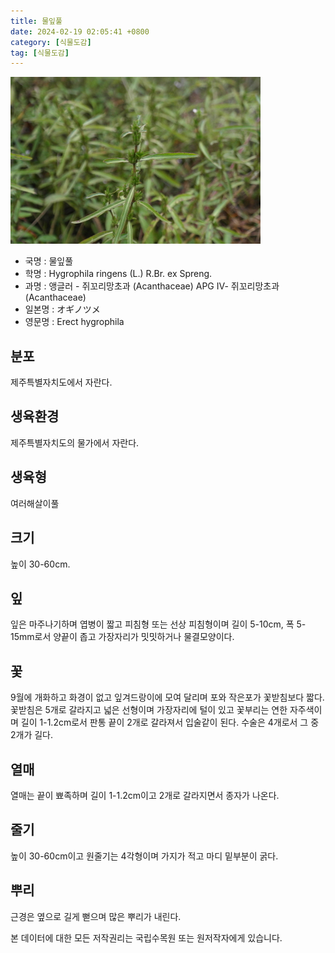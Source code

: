 ```yaml
---
title: 물잎풀
date: 2024-02-19 02:05:41 +0800
category: [식물도감]
tag: [식물도감]
---
```




![물잎풀](/assets/img/fileUpload/plants/basic/Acanthaceae/Hygrophila/P000004908/P000004908_220206_1_th2.jpg)
- 국명 : 물잎풀
- 학명 : Hygrophila ringens (L.) R.Br. ex Spreng.
- 과명 : 앵글러 - 쥐꼬리망초과 (Acanthaceae) APG Ⅳ- 쥐꼬리망초과 (Acanthaceae)
- 일본명 : オギノツメ
- 영문명 : Erect hygrophila


## 분포
제주특별자치도에서 자란다.
## 생육환경
제주특별자치도의 물가에서 자란다.
## 생육형
여러해살이풀
## 크기
높이 30-60cm.
## 잎
잎은 마주나기하며 엽병이 짧고 피침형 또는 선상 피침형이며 길이 5-10cm, 폭 5-15mm로서 양끝이 좁고 가장자리가 밋밋하거나 물결모양이다.
## 꽃
9월에 개화하고 화경이 없고 잎겨드랑이에 모여 달리며 포와 작은포가 꽃받침보다 짧다. 꽃받침은 5개로 갈라지고 넓은 선형이며 가장자리에 털이 있고 꽃부리는 연한 자주색이며 길이 1-1.2cm로서 판통 끝이 2개로 갈라져서 입술같이 된다. 수술은 4개로서 그 중 2개가 길다.
## 열매
열매는 끝이 뾰족하며 길이 1-1.2cm이고 2개로 갈라지면서 종자가 나온다.
## 줄기
높이 30-60cm이고 원줄기는 4각형이며 가지가 적고 마디 밑부분이 굵다.
## 뿌리
근경은 옆으로 길게 뻗으며 많은 뿌리가 내린다.






본 데이터에 대한 모든 저작권리는 국립수목원 또는 원저작자에게 있습니다.

